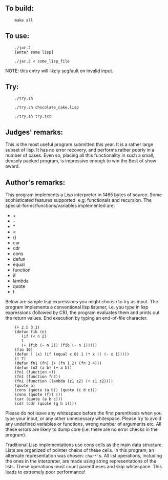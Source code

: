 ## To build:

```<!---sh-->
    make all
```


## To use:

```<!---sh-->
    ./jar.2
    [enter some lisp]

    ./jar.2 < some_lisp_file
```

NOTE: this entry will likely segfault on invalid input.


## Try:

```<!---sh-->
    ./try.sh

    ./try.sh chocolate_cake.lisp

    ./try.sh try.txt
```


## Judges' remarks:

This is the most useful program submitted this year. It is a
rather large subset of lisp.  It has no error recovery, and
performs rather poorly in a number of cases.  Even so, placing
all this functionality in such a small, densely packed program,
is impressive enough to win the Best of show award.


## Author's remarks:

This program implements a Lisp interpreter in 1465 bytes of source.
Some sophisticated features supported, e.g. functionals and recursion.
The special-forms/functions/variables implemented are:

- \+
- \-
- \*
- \<
- ()
- car
- cdr
- cons
- defun
- equal
- function
- if
- lambda
- quote
- t

Below are sample lisp expressions you might choose to try as input.
The program implements a conventional lisp listener, i.e. you type in
lisp expressions (followed by CR), the program evaluates them and
prints out the return values. End execution by typing an end-of-file
character.

```<!---lisp-->
    (+ 2.5 3.1)
    (defun fib (n)
       (if (< n 2)
	   1
	   (+ (fib (- n 2)) (fib (- n 1)))))
    (fib 10)
    (defun ! (x) (if (equal x 0) 1 (* x (! (- x 1)))))
    (! 7)
    (defun fn1 (fn) (+ (fn 1 2) (fn 3 4)))
    (defun fn2 (a b) (+ a b))
    (fn1 (function +))
    (fn1 (function fn2))
    (fn1 (function (lambda (z1 z2) (+ z1 z2))))
    (quote a)
    (cons (quote (a b)) (quote (c d e)))
    (cons (quote (f)) ())
    (car (quote (a b c)))
    (cdr (cdr (quote (g h i))))
```


Please do not leave any whitespace before the first parenthesis when
you type your input, or any other unnecessary whitespace. Please try to
avoid any undefined variables or functions, wrong number of arguments
etc. All these errors are likely to dump core (i.e. there are no error
checks in the program).

Traditional Lisp implementations use cons cells as the main data
structure. Lists are organized of pointer chains of these cells.
In this program, an alternate representation was chosen: `char*'`s.
All list operations, including the ones in the interpreter, are
made using string representations of the lists. These operations
must count parentheses and skip whitespace. This leads to extremely
poor performance!


<!--

    Copyright © 1984-2024 by Landon Curt Noll. All Rights Reserved.

    You are free to share and adapt this file under the terms of this license:

	Creative Commons Attribution-ShareAlike 4.0 International (CC BY-SA 4.0)

    For more information, see:

	https://creativecommons.org/licenses/by-sa/4.0/

-->
